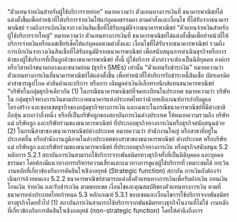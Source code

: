 “ตัวแทนจ่ายเงินสําหรับผู้ใช้บริการรายย่อย” หมายความว่า ตัวแทนทางการเงินที่
ธนาคารพาณิชย์ได้แต่งตั้งขึ้นเพื่อทำหน้าที่ให้บริการจ่ายเงินให้แก่บุคคลธรรมดา ตามคำสั่งและเงื่อนไข
ที่ได้รับจากธนาคารพาณิชย์ รวมถึงการเบิกเงินจากวงเงินสินเชื่อที่ได้รับอนุมัติจากธนาคารพาณิชย์
“ตัวแทนจ่ายเงินสําหรับผู้ใช้บริการรายใหญ่” หมายความว่า ตัวแทนทางการเงินที่
ธนาคารพาณิชย์ได้แต่งตั้งขึ้นเพื่อทำหน้าที่ให้บริการจ่ายเงินหรือแคชเชียร์เช็คให้แก่บุคคลตามคำสั่งและ
เงื่อนไขที่ได้รับจากธนาคารพาณิชย์ รวมถึงการเบิกเงินจากวงเงินสินเชื่อที่ได้รับอนุมัติจากธนาคารพาณิชย์
เพื่อสนับสนุนการดำเนินธุรกิจหรือการค้าของผู้ใช้บริการที่เป็นลูกค้าของธนาคารพาณิชย์ ทั้งนี้ ผู้ใช้บริการ
ดังกล่าวจะต้องเป็นนิติบุคคล องค์กร หรือวิสาหกิจขนาดกลางและขนาดย่อม (ธุรกิจ SMEs) เท่านั้น
“ตัวแทนรับชำระเงิน” หมายความว่า ตัวแทนทางการเงินที่ธนาคารพาณิชย์ได้แต่งตั้งขึ้น
เพื่อทำหน้าที่ให้บริการรับชำระหนี้สินเชื่อ บัตรเครดิต ค่าสาธารณูปโภค ค่าสินค้าและบริการ หรือการ
เติมมูลค่าเงินอิเล็กทรอนิกส์แทนธนาคารพาณิชย์
“บริษัทในกลุ่มธุรกิจเดียวกัน
(1) ในกรณีธนาคารพาณิชย์ที่จดทะเบียนในประเทศ หมายความว่า บริษัทใน
กลุ่มธุรกิจทางการเงินตามประกาศธนาคารแห่งประเทศไทยว่าด้วยหลักเกณฑ์การกำกับดูแลโครงสร้าง
และขอบเขตธุรกิจของกลุ่มธุรกิจทางการเงิน และเฉพาะในกรณีธนาคารพาณิชย์ที่มีต่างชาติถือหุ้น
มากกว่ากึ่งหนึ่ง หรือที่เป็นบริษัทลูกของสถาบันการเงินต่างประเทศ ให้หมายความรวมถึง บริษัทแม่
บริษัทลูก และบริษัทร่วมของธนาคารพาณิชย์ ที่ประกอบธุรกิจทางการเงินหรือธุรกิจสนับสนุนด้วย
(2) ในกรณีสาขาของธนาคารพาณิชย์ต่างประเทศ หมายความว่า สำนักงานใหญ่
หรือสาขาที่อยู่ในประเทศอื่น หรือสำนักงานภูมิภาคในต่างประเทศของสาขาของธนาคารพาณิชย์
ต่างประเทศ หรือบริษัทแม่ บริษัทลูก และบริษัทร่วมของธนาคารพาณิชย์ ที่ประกอบธุรกิจทางการเงิน
หรือธุรกิจสนับสนุน
5.2 หลักการ
5.2.1 สถาบันการเงินสามารถใช้บริการจากพันธมิตรทางธุรกิจทั้งที่เป็นนิติบุคคล
และบุคคลธรรมดา โดยต้องมีแนวทางการบริหารความเสี่ยงและแนวทางการดูแลผู้ใช้บริการที่
เหมาะสมได้ ยกเว้นงานหลักที่เกี่ยวข้องกับการตัดสินใจเชิงกลยุทธ์ (Strategic function) สถาบัน
การเงินยังต้องจําเนินการด้วยตนเอง
5.2.2 ธนาคารพาณิชย์สามารถแต่งตั้งตัวแทนทางการเงินเพื่อรับฝากเงิน ถอนเงิน
โอนเงิน จ่ายเงิน และรับชำระเงิน ตามขอบเขต เงื่อนไขและคุณสมบัติของตัวแทนทางการเงิน
ตามที่ธนาคารแห่งประเทศไทยก้าหนด
5.3 หลักเกณฑ์
5.3.1 ขอบเขตและเงื่อนไขการใช้บริการจากพันธมิตรทางธุรกิจโดยทั่วไป
(1) สถาบันการเงินสามารถใช้บริการจากพันธมิตรทางธุรกิจในงานที่ไม่ใช่
งานหลักที่เกี่ยวข้องกับการตัดสินใจเชิงกลยุทธ์ (non-strategic function) โดยให้คำนึงถึงการ
